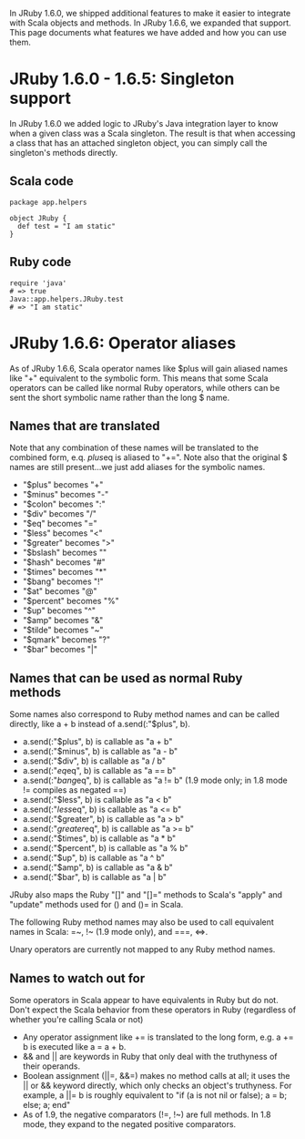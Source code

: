 In JRuby 1.6.0, we shipped additional features to make it easier to integrate with Scala objects and methods. In JRuby 1.6.6, we expanded that support. This page documents what features we have added and how you can use them.

JRuby 1.6.0 - 1.6.5: Singleton support
======================================

In JRuby 1.6.0 we added logic to JRuby's Java integration layer to know when a given class was a Scala singleton. The result is that when accessing a class that has an attached singleton object, you can simply call the singleton's methods directly.

## Scala code

    package app.helpers
    
    object JRuby {
      def test = "I am static"
    }

## Ruby code

    require 'java'
    # => true
    Java::app.helpers.JRuby.test
    # => "I am static"

JRuby 1.6.6: Operator aliases
=============================

As of JRuby 1.6.6, Scala operator names like $plus will gain aliased names like "+" equivalent to the symbolic form. This means that some Scala operators can be called like normal Ruby operators, while others can be sent the short symbolic name rather than the long $ name.

Names that are translated
-------------------------

Note that any combination of these names will be translated to the combined form, e.q. $plus$eq is aliased to "+=". Note also that the original $ names are still present...we just add aliases for the symbolic names.

* "$plus" becomes "+"
* "$minus" becomes "-"
* "$colon" becomes ":"
* "$div" becomes "/"
* "$eq" becomes "="
* "$less" becomes "<"
* "$greater" becomes ">"
* "$bslash" becomes "\"
* "$hash" becomes "#"
* "$times" becomes "*"
* "$bang" becomes "!"
* "$at" becomes "@"
* "$percent" becomes "%"
* "$up" becomes "^"
* "$amp" becomes "&"
* "$tilde" becomes "~"
* "$qmark" becomes "?"
* "$bar" becomes "|"

Names that can be used as normal Ruby methods
---------------------------------------------

Some names also correspond to Ruby method names and can be called directly, like a + b instead of a.send(:"$plus", b).

* a.send(:"$plus", b) is callable as "a + b"
* a.send(:"$minus", b) is callable as "a - b"
* a.send(:"$div", b) is callable as "a / b"
* a.send(:"$eq$eq", b) is callable as "a == b"
* a.send(:"$bang$eq", b) is callable as "a != b" (1.9 mode only; in 1.8 mode != compiles as negated ==)
* a.send(:"$less", b) is callable as "a < b"
* a.send(:"$less$eq", b) is callable as "a <= b"
* a.send(:"$greater", b) is callable as "a > b"
* a.send(:"$greater$eq", b) is callable as "a >= b"
* a.send(:"$times", b) is callable as "a * b"
* a.send(:"$percent", b) is callable as "a % b"
* a.send(:"$up", b) is callable as "a ^ b"
* a.send(:"$amp", b) is callable as "a & b"
* a.send(:"$bar", b) is callable as "a | b"

JRuby also maps the Ruby "[]" and "[]=" methods to Scala's "apply" and "update" methods used for () and ()= in Scala.

The following Ruby method names may also be used to call equivalent names in Scala: =~, !~ (1.9 mode only), and ===, <=>.

Unary operators are currently not mapped to any Ruby method names.

Names to watch out for
----------------------

Some operators in Scala appear to have equivalents in Ruby but do not. Don't expect the Scala behavior from these operators in Ruby (regardless of whether you're calling Scala or not)

* Any operator assignment like += is translated to the long form, e.g. a += b is executed like a = a + b.
* && and || are keywords in Ruby that only deal with the truthyness of their operands.
* Boolean assignment (||=, &&=) makes no method calls at all; it uses the || or && keyword directly, which only checks an object's truthyness. For example, a ||= b is roughly equivalent to "if (a is not nil or false); a = b; else; a; end"
* As of 1.9, the negative comparators (!=,  !~) are full methods. In 1.8 mode, they expand to the negated positive comparators.